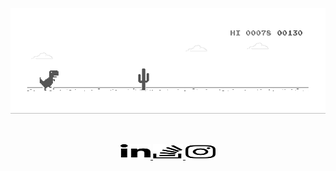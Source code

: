 ![Dino GIF](./dino.gif)

<br />

<p align='center'>
  <a href='https://linkedin.com/in/rosssheppard'>
    <img alt='LinkedIn' src='./images/linkedin-in-brands.svg' height='24px' width='48px' />
  </a>

  <a href='https://stackoverflow.com/users/4545003/ross-sheppard'>
    <img alt='LinkedIn' src='./images/stack-overflow-brands.svg' height='24px' width='48px' />
  </a>

  <a href='https://instagram.com/rshep182'>
    <img alt='LinkedIn' src='./images/instagram-brands.svg' height='24px' width='48px' />
  </a>
</p>
